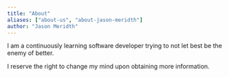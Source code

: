 ```yaml
---
title: "About"
aliases: ["about-us", "about-jason-meridth"]
author: "Jason Meridth"
---
```



I am a continuously learning software developer trying to not let best be the enemy of better.

I reserve the right to change my mind upon obtaining more information.
